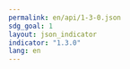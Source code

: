 ```yaml
---
permalink: en/api/1-3-0.json
sdg_goal: 1
layout: json_indicator
indicator: "1.3.0"
lang: en
---
```

